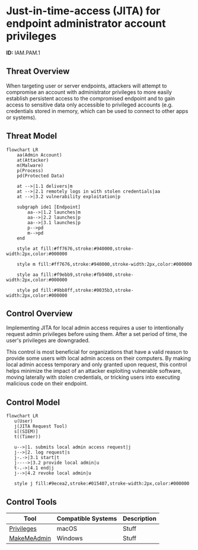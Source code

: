 # Just-in-time-access (JITA) for endpoint administrator account privileges
**ID:** IAM.PAM.1

## Threat Overview
When targeting user or server endpoints, attackers will attempt to compromise an account with administrator privileges to more easily establish persistent access to the compromised endpoint and to gain access to sensitive data only accessible to privileged accounts (e.g. credentials stored in memory, which can be used to connect to other apps or systems).

## Threat Model
```mermaid
flowchart LR
    aa(Admin Account)
    at(Attacker)
    m(Malware)
    p(Process)
    pd(Protected Data)

    at -->|1.1 delivers|m
    at -->|2.1 remotely logs in with stolen credentials|aa
    at -->|3.2 vulnerability exploitation|p

    subgraph ide1 [Endpoint]
        aa-->|1.2 launches|m
        aa-->|2.2 launches|p
        aa-->|3.1 launches|p
        p-->pd
        m-->pd
    end

    style at fill:#ff7676,stroke:#940000,stroke-width:2px,color:#000000

    style m fill:#ff7676,stroke:#940000,stroke-width:2px,color:#000000

    style aa fill:#f9ebb9,stroke:#fb9400,stroke-width:2px,color:#000000

    style pd fill:#9bb8ff,stroke:#0035b3,stroke-width:2px,color:#000000
```

## Control Overview
Implementing JITA for local admin access requires a user to intentionally request admin privileges before using them. After a set period of time, the user's privileges are downgraded. 

This control is most beneficial for organizations that have a valid reason to provide some users with local admin access on their computers. By making local admin access temporary and only granted upon request, this control helps minimize the impact of an attacker exploiting vulnerable software, moving laterally with stolen credentials, or tricking users into executing malicious code on their endpoint.

## Control Model
 ```mermaid
flowchart LR
    u(User)
    j(JITA Request Tool)
    s[(SIEM)]
    t((Timer))

    u-->|1. submits local admin access request|j
    j-->|2. log request|s
    j-.->|3.1 start|t
    j---->|3.2 provide local admin|u    
    t-.->|4.1 end|j
    j-->|4.2 revoke local admin|u

    style j fill:#9ecea2,stroke:#015407,stroke-width:2px,color:#000000
```

## Control Tools
|Tool|Compatible Systems|Description|
|-|-|-|
|[Privileges](https://github.com/SAP/macOS-enterprise-privileges)|macOS|Stuff|
|[MakeMeAdmin](https://github.com/pseymour/MakeMeAdmin)|Windows|Stuff|
